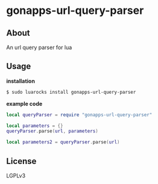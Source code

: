 gonapps-url-query-parser
=

## About
An url query parser for lua
## Usage
**installation**
```bash
$ sudo luarocks install gonapps-url-query-parser
```
**example code**
```lua
local queryParser = require "gonapps-url-query-parser"

local parameters = {}
queryParser.parse(url, parameters)

local parameters2 = queryParser.parse(url)
```
## License
LGPLv3
